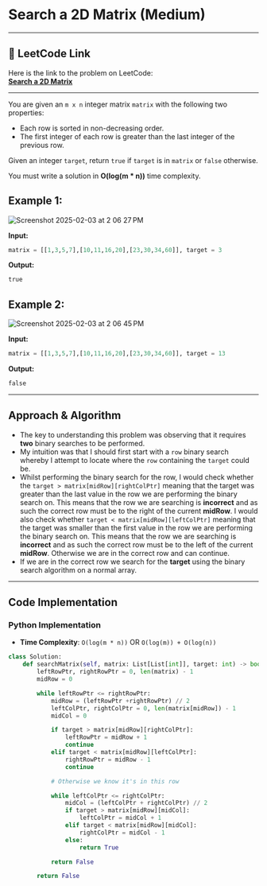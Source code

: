 # Search a 2D Matrix (Medium)

---

## 🔗 LeetCode Link

Here is the link to the problem on LeetCode:  
[**Search a 2D Matrix**](https://leetcode.com/problems/search-a-2d-matrix/)

---

You are given an `m x n` integer matrix `matrix` with the following two properties:

- Each row is sorted in non-decreasing order.
- The first integer of each row is greater than the last integer of the previous row.

Given an integer `target`, return `true` if `target` is in `matrix` or `false` otherwise.

You must write a solution in **O(log(m \* n))** time complexity.

## Example 1:

![Screenshot 2025-02-03 at 2 06 27 PM](https://github.com/user-attachments/assets/667d1d5b-6429-4dab-9471-6d9703018081)

**Input:**

```python
matrix = [[1,3,5,7],[10,11,16,20],[23,30,34,60]], target = 3
```

**Output:**

```python
true
```

## Example 2:

![Screenshot 2025-02-03 at 2 06 45 PM](https://github.com/user-attachments/assets/f8e3d41a-497a-4a89-ae5a-ea7934c81878)

**Input:**

```python
matrix = [[1,3,5,7],[10,11,16,20],[23,30,34,60]], target = 13
```

**Output:**

```python
false
```

---

## Approach & Algorithm

- The key to understanding this problem was observing that it requires **two** binary searches to be performed.
- My intuition was that I should first start with a `row` binary search whereby I attempt to locate where the `row` containing the `target` could be.
- Whilst performing the binary search for the row, I would check whether the `target > matrix[midRow][rightColPtr]` meaning that the target was greater than the last value in the row we are performing the binary search on. This means that the row we are searching is **incorrect** and as such the correct row must be to the right of the current **midRow**. I would also check whether `target < matrix[midRow][leftColPtr]` meaning that the target was smaller than the first value in the row we are performing the binary search on. This means that the row we are searching is **incorrect** and as such the correct row must be to the left of the current **midRow**. Otherwise we are in the correct row and can continue.
- If we are in the correct row we search for the **target** using the binary search algorithm on a normal array.

---

## Code Implementation

### Python Implementation

- **Time Complexity**: `O(log(m * n))` OR `O(log(m)) + O(log(n))`

```python
class Solution:
    def searchMatrix(self, matrix: List[List[int]], target: int) -> bool:
        leftRowPtr, rightRowPtr = 0, len(matrix) - 1
        midRow = 0

        while leftRowPtr <= rightRowPtr:
            midRow = (leftRowPtr +rightRowPtr) // 2
            leftColPtr, rightColPtr = 0, len(matrix[midRow]) - 1
            midCol = 0

            if target > matrix[midRow][rightColPtr]:
                leftRowPtr = midRow + 1
                continue
            elif target < matrix[midRow][leftColPtr]:
                rightRowPtr = midRow - 1
                continue

            # Otherwise we know it's in this row

            while leftColPtr <= rightColPtr:
                midCol = (leftColPtr + rightColPtr) // 2
                if target > matrix[midRow][midCol]:
                    leftColPtr = midCol + 1
                elif target < matrix[midRow][midCol]:
                    rightColPtr = midCol - 1
                else:
                    return True

            return False

        return False
```
